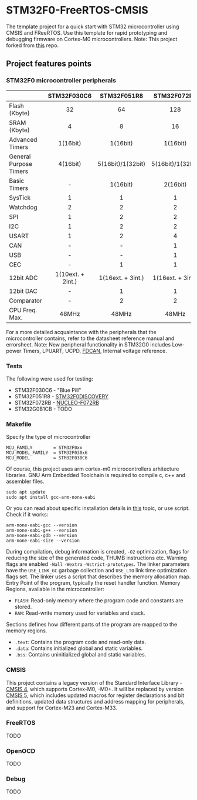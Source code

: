 # STM32F0-FreeRTOS-CMSIS

The template project for a quick start with STM32 microcontroller using CMSIS and FReeRTOS. Use this template for rapid prototyping and debugging firmware on Cortex-M0 microcontrollers. Note: This project forked from [this](https://github.com/WoodyWoodsta/STM32F0-freeRTOS-CMSIS) repo.

## Project features points
### STM32F0 microcontroller peripherals

|                        |    STM32F030C6    |    STM32F051R8    |    STM32F072RB    |         STM32G0B1CB        |
|------------------------|:-----------------:|:-----------------:|:-----------------:|:--------------------------:|
| Flash (Kbyte)          |         32        |         64        |        128        |             128            |
| SRAM (Kbyte)           |         4         |         8         |         16        |             144            |
| Advanced Timers        |      1(16bit)     |      1(16bit)     |      1(16bit)     |          1(16bit)          |
| General Purpose Timers |      4(16bit)     | 5(16bit)/1(32bit) | 5(16bit)/1(32bit) | 6(16bit)/1(16bit)/1(32bit) |
| Basic Timers           |         -         |      1(16bit)     |      2(16bit)     |          2(16bit)          |
| SysTick                |         1         |         1         |         1         |              1             |
| Watchdog               |         2         |         2         |         2         |              2             |
| SPI                    |         1         |         2         |         2         |              3             |
| I2C                    |         1         |         2         |         2         |              3             |
| USART                  |         1         |         2         |         4         |              6             |
| CAN                    |         -         |         -         |         1         |          2(FDCAN)          |
| USB                    |         -         |         -         |         1         |              1             |
| CEC                    |         -         |         1         |         1         |              1             |
| 12bit ADC              | 1(10ext. + 2int.) | 1(16ext. + 3int.) | 1(16ext. + 3int.) |      1(14ext. + 3int.)     |
| 12bit DAC              |         -         |         1         |         1         |              2             |
| Comparator             |         -         |         2         |         2         |              3             |
| CPU Freq. Max.         |       48MHz       |       48MHz       |       48MHz       |            64MHz           |

For a more detailed acquaintance with the peripherals that the microcontroller contains, refer to the datasheet reference manual and errorsheet. Note: New peripheral functionality in STM32G0 includes Low-power Timers, LPUART, UCPD, [FDCAN](https://habr.com/en/articles/546282/), Internal voltage reference.

### Tests

The following were used for testing:
  - STM32F030C6 - "Blue Pill"
  - STM32F051R8 - [STM32F0DISCOVERY](https://www.st.com/en/evaluation-tools/stm32f0discovery.html)
  - STM32F072RB - [NUCLEO-F072RB](https://www.st.com/en/evaluation-tools/nucleo-f072rb.html)
  - STM32G0B1CB - TODO

### Makefile
Specify the type of microcontroller

```
MCU_FAMILY        = STM32F0xx
MCU_MODEL_FAMILY  = STM32F030x6
MCU_MODEL         = STM32F030C6
```

Of course, this project uses arm cortex-m0 microcontrollers arhitecture libraries. GNU Arm Embedded Toolchain is required to compile c, c++ and assembler files.

```
sudo apt update
sudo apt install gcc-arm-none-eabi
```

Or you can read about specific installation details in [this](https://askubuntu.com/questions/1243252/how-to-install-arm-none-eabi-gdb-on-ubuntu-20-04-lts-focal-fossa) topic, or use script.
Check if it works:

```
arm-none-eabi-gcc --version
arm-none-eabi-g++ --version
arm-none-eabi-gdb --version
arm-none-eabi-size --version
```

During compilation, debug information is created, `-O2` optimization, flags for reducing the size of the generated code, THUMB instructions etc. Warning flags are enabled `-Wall` `-Wextra` `-Wstrict-prototypes`.
The linker parameters have the `USE_LINK_GC` garbage collection and `USE_LTO` link time optimization flags set. The linker uses a script that describes the memory allocation map. Entry Point of the program, typically the reset handler function. Memory Regions, available in the microcontroller:
  - `FLASH`: Read-only memory where the program code and constants are stored.
  - `RAM`: Read-write memory used for variables and stack.

Sections defines how different parts of the program are mapped to the memory regions.
  - `.text`: Contains the program code and read-only data.
  - `.data`: Contains initialized global and static variables.
  - `.bss`: Contains uninitialized global and static variables.

### CMSIS
This project contains a legacy version of the Standard Interface Library - [CMSIS 4](https://github.com/ARM-software/CMSIS_4), which supports Cortex-M0, -M0+. It will be replaced by version [CMSIS 5](https://github.com/STMicroelectronics/cmsis-device-f0/tree/v2.3.7), which includes updated macros for register declarations and bit definitions, updated data structures and address mapping for peripherals, and support for Cortex-M23 and Cortex-M33.

### FreeRTOS
TODO

### OpenOCD
TODO

### Debug
TODO